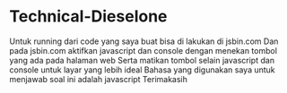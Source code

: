 # Technical-Dieselone
Untuk running dari code yang saya buat bisa di lakukan di jsbin.com
Dan pada jsbin.com aktifkan javascript dan console dengan menekan tombol yang ada pada halaman web
Serta matikan tombol selain javascript dan console untuk layar yang lebih ideal
Bahasa yang digunakan saya untuk menjawab soal ini adalah javascript
Terimakasih 
